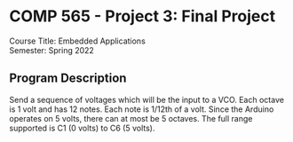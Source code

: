 # COMP 565 - Project 3: Final Project

Course Title: Embedded Applications<br/>
Semester: Spring 2022<br/>

## Program Description

Send a sequence of voltages which will be the input to a VCO. Each octave is 1 volt and has 12 notes. Each note is 1/12th of a volt. Since the Arduino operates on 5 volts, there can at most be 5 octaves. The full range supported is C1 (0 volts) to C6 (5 volts).
